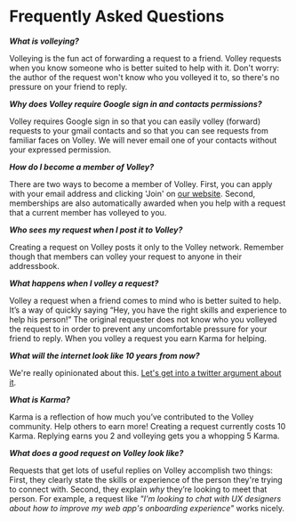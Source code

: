 Frequently Asked Questions
==

***What is volleying?***

Volleying is the fun act of forwarding a request to a friend. Volley requests when you know someone who is better suited to help with it. Don't worry: the author of the request won't know who you volleyed it to, so there's no pressure on your friend to reply. 

***Why does Volley require Google sign in and contacts permissions?***

Volley requires Google sign in so that you can easily volley (forward) requests to your gmail contacts and so that you can see requests from familiar faces on Volley. We will never email one of your contacts without your expressed permission. 

***How do I become a member of Volley?***

There are two ways to become a member of Volley. First, you can apply with your email address and clicking 'Join' on [our website](http://volley.works). Second, memberships are also automatically awarded when you help with a request that a current member has volleyed to you.

***Who sees my request when I post it to Volley?***

Creating a request on Volley posts it only to the Volley network. Remember though that members can volley your request to anyone in their addressbook. 

***What happens when I volley a request?***

Volley a request when a friend comes to mind who is better suited to help. It’s a way of quickly saying “Hey, you have the right skills and experience to help his person!” The original requester does not know who you volleyed the request to in order to prevent any uncomfortable pressure for your friend to reply. When you volley a request you earn Karma for helping.

***What will the internet look like 10 years from now?***

We're really opinionated about this. [Let's get into a twitter argument about it](http://twitter.com/volleyworks). 

***What is Karma?***

Karma is a reflection of how much you’ve contributed to the Volley community. Help others to earn more! Creating a request currently costs 10 Karma. Replying earns you 2 and volleying gets you a whopping 5 Karma. 

***What does a good request on Volley look like?***

Requests that get lots of useful replies on Volley accomplish two things: First, they clearly state the skills or experience of the person they're trying to connect with. Second, they explain *why* they’re looking to meet that person. For example, a request like *"I'm looking to chat with UX designers about how to improve my web app's onboarding experience"* works nicely.

